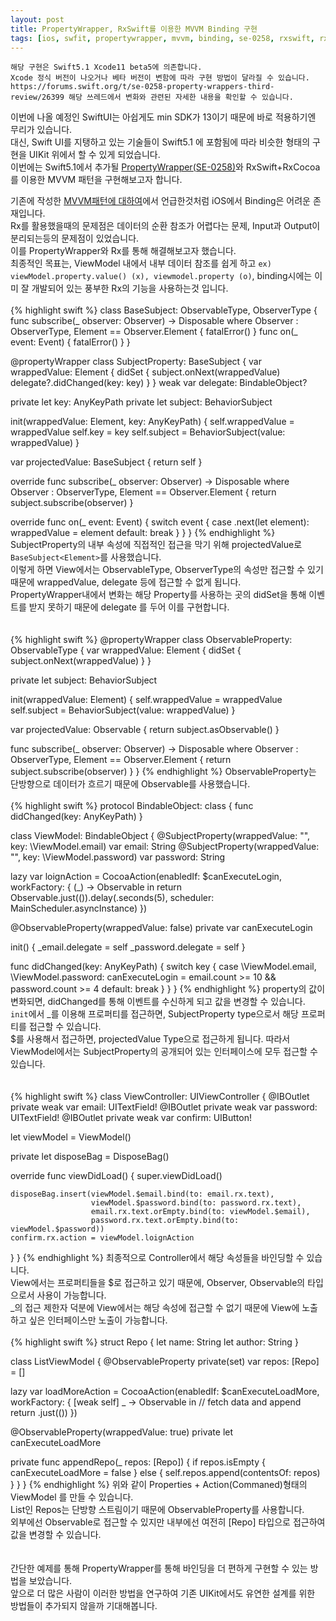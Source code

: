 ```yaml
---
layout: post
title: PropertyWrapper, RxSwift를 이용한 MVVM Binding 구현
tags: [ios, swfit, propertywrapper, mvvm, binding, se-0258, rxswift, rxcocoa]
---
```

```
해당 구현은 Swift5.1 Xcode11 beta5에 의존합니다. 
Xcode 정식 버전이 나오거나 베타 버전이 변함에 따라 구현 방법이 달라질 수 있습니다.
https://forums.swift.org/t/se-0258-property-wrappers-third-review/26399 해당 쓰레드에서 변화와 관련된 자세한 내용을 확인할 수 있습니다. 
```

이번에 나올 예정인 SwiftUI는 아쉽게도 min SDK가 13이기 때문에 바로 적용하기엔 무리가 있습니다.  
대신, Swift UI를 지탱하고 있는 기술들이 Swift5.1 에 포함됨에 따라 비슷한 형태의 구현을 UIKit 위에서 할 수 있게 되었습니다.  
이번에는 Swift5.1에서 추가될 [PropertyWrapper(SE-0258)](https://github.com/apple/swift-evolution/blob/master/proposals/0258-property-wrappers.md)와 RxSwift+RxCocoa를 이용한 MVVM 패턴을 구현해보고자 합니다.  
  
기존에 작성한 [MVVM패턴에 대하여](https://blog.jisoo.net/2018/12/09/what-is-mvvm.html)에서 언급한것처럼 iOS에서 Binding은 어려운 존재입니다.  
Rx를 활용했을때의 문제점은 데이터의 순환 참조가 어렵다는 문제, Input과 Output이 분리되는등의 문제점이 있었습니다.  
이를 PropertyWrapper와 Rx를 통해 해결해보고자 했습니다.   
최종적인 목표는, ViewModel 내에서 내부 데이터 참조를 쉽게 하고 `ex) viewModel.property.value() (x), viewmodel.property (o)`, binding시에는 이미 잘 개발되어 있는 풍부한 Rx의 기능을 사용하는것 입니다.  
<br/>
{% highlight swift %}
class BaseSubject<Element>: ObservableType, ObserverType {
  func subscribe<Observer>(_ observer: Observer) -> Disposable where Observer : ObserverType, Element == Observer.Element { fatalError() }
  func on(_ event: Event<Element>) { fatalError() }
}
 
@propertyWrapper
class SubjectProperty<Element>: BaseSubject<Element> {
  var wrappedValue: Element {
    didSet {
      subject.onNext(wrappedValue)
      delegate?.didChanged(key: key)
    }
  }
  weak var delegate: BindableObject?
  
  private let key: AnyKeyPath
  private let subject: BehaviorSubject<Element>
  
  init(wrappedValue: Element, key: AnyKeyPath) {
    self.wrappedValue = wrappedValue
    self.key = key
    self.subject = BehaviorSubject<Element>(value: wrappedValue)
  }
  
  var projectedValue: BaseSubject<Element> {
    return self
  }
  
  override func subscribe<Observer>(_ observer: Observer) -> Disposable where Observer : ObserverType, Element == Observer.Element {
    return subject.subscribe(observer)
  }
   
  override func on(_ event: Event<Element>) {
    switch event {
    case .next(let element):
      wrappedValue = element
    default:
      break
    }
  }
}
{% endhighlight %}
SubjectProperty의 내부 속성에 직접적인 접근을 막기 위해 projectedValue로 `BaseSubject<Element>`를 사용했습니다.  
이렇게 하면 View에서는 ObservableType, ObserverType의 속성만 접근할 수 있기 때문에 wrappedValue, delegate 등에 접근할 수 없게 됩니다.  
PropertyWrapper내에서 변화는 해당 Property를 사용하는 곳의 didSet을 통해 이벤트를 받지 못하기 때문에 delegate 를 두어 이를 구현합니다.  
<br/><br/> 
{% highlight swift %}
@propertyWrapper
class ObservableProperty<Element>: ObservableType {
  var wrappedValue: Element {
    didSet {
      subject.onNext(wrappedValue)
    }
  }
  
  private let subject: BehaviorSubject<Element>
  
  init(wrappedValue: Element) {
    self.wrappedValue = wrappedValue
    self.subject = BehaviorSubject<Element>(value: wrappedValue)
  }
  
  var projectedValue: Observable<Element> {
    return subject.asObservable()
  }
  
  func subscribe<Observer>(_ observer: Observer) -> Disposable where Observer : ObserverType, Element == Observer.Element {
    return subject.subscribe(observer)
  }
}
{% endhighlight %}
ObservableProperty는 단방향으로 데이터가 흐르기 때문에 Observable를 사용했습니다. 
<br/><br/> 
{% highlight swift %}
protocol BindableObject: class {
  func didChanged(key: AnyKeyPath)
}
 
class ViewModel: BindableObject {
  @SubjectProperty(wrappedValue: "", key: \ViewModel.email)
  var email: String
  @SubjectProperty(wrappedValue: "", key: \ViewModel.password)
  var password: String
  
  lazy var loignAction = CocoaAction(enabledIf: $canExecuteLogin,
                                                  workFactory: { (_) -> Observable<Void> in
                                                    return Observable<Void>.just(()).delay(.seconds(5), scheduler: MainScheduler.asyncInstance)
  })
 
  @ObservableProperty(wrappedValue: false)
  private var canExecuteLogin 
  
  init() {
    _email.delegate = self
    _password.delegate = self
  }
  
  func didChanged(key: AnyKeyPath) {
    switch key {
    case \ViewModel.email,
         \ViewModel.password:
      canExecuteLogin = email.count >= 10 && password.count >= 4
    default:
      break
    }
  }
}
{% endhighlight %}
property의 값이 변화되면, didChanged를 통해 이벤트를 수신하게 되고 값을 변경할 수 있습니다.  
`init`에서 _를 이용해 프로퍼티를 접근하면, SubjectProperty type으로서 해당 프로퍼티를 접근할 수 있습니다.  
$를 사용해서 접근하면, projectedValue Type으로 접근하게 됩니다. 따라서 ViewModel에서는 SubjectProperty의 공개되어 있는 인터페이스에 모두 접근할 수 있습니다.  
<br/><br/>
{% highlight swift %}
class ViewController: UIViewController {
  @IBOutlet private weak var email: UITextField!
  @IBOutlet private weak var password: UITextField!
  @IBOutlet private weak var confirm: UIButton!

  let viewModel = ViewModel()
  
  private let disposeBag = DisposeBag()
  
  override func viewDidLoad() {
    super.viewDidLoad()
    
    disposeBag.insert(viewModel.$email.bind(to: email.rx.text),
                      viewModel.$password.bind(to: password.rx.text),
                      email.rx.text.orEmpty.bind(to: viewModel.$email),
                      password.rx.text.orEmpty.bind(to: viewModel.$password))
    confirm.rx.action = viewModel.loignAction
  }
}
{% endhighlight %}
최종적으로 Controller에서 해당 속성들을 바인딩할 수 있습니다.  
View에서는 프로퍼티들을 $로 접근하고 있기 때문에, Observer, Observable의 타입으로서 사용이 가능합니다.  
_의 접근 제한자 덕분에 View에서는 해당 속성에 접근할 수 없기 때문에 View에 노출하고 싶은 인터페이스만 노출이 가능합니다. 
<br/><br/> 
{% highlight swift %}
struct Repo {
  let name: String
  let author: String
}
  
class ListViewModel {
  @ObservableProperty
  private(set) var repos: [Repo] = []
  
  lazy var loadMoreAction = CocoaAction(enabledIf: $canExecuteLoadMore,
                                        workFactory: { [weak self] _ -> Observable<Void> in
                                          // fetch data and append
                                          return .just(())
  })
  
  @ObservableProperty(wrappedValue: true)
  private let canExecuteLoadMore
  
  private func appendRepo(_ repos: [Repo]) {
    if repos.isEmpty {
      canExecuteLoadMore = false
    } else {
      self.repos.append(contentsOf: repos)
    }
  }
}
{% endhighlight %}
위와 같이 Properties + Action(Commaned)형태의 ViewModel 를 만들 수 있습니다.  
List인 Repos는 단방향 스트림이기 때문에 ObservableProperty를 사용합니다.  
외부에선 Observable로 접근할 수 있지만 내부에선 여전히 [Repo] 타입으로 접근하여 값을 변경할 수 있습니다.  
<br/><br/>
간단한 예제를 통해 PropertyWrapper를 통해 바인딩을 더 편하게 구현할 수 있는 방법을 보았습니다.  
앞으로 더 많은 사람이 이러한 방법을 연구하여 기존 UIKit에서도 유연한 설계를 위한 방법들이 추가되지 않을까 기대해봅니다.  

